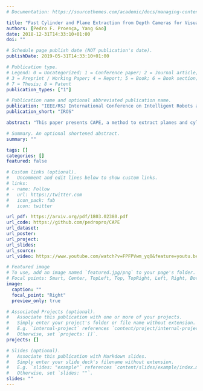 ```yaml
---
# Documentation: https://sourcethemes.com/academic/docs/managing-content/

title: "Fast Cylinder and Plane Extraction from Depth Cameras for Visual Odometry"
authors: [Pedro F. Proença, Yang Gao]
date: 2018-12-31T14:33:10+01:00
doi: ""

# Schedule page publish date (NOT publication's date).
publishDate: 2019-05-31T14:33:10+01:00

# Publication type.
# Legend: 0 = Uncategorized; 1 = Conference paper; 2 = Journal article;
# 3 = Preprint / Working Paper; 4 = Report; 5 = Book; 6 = Book section;
# 7 = Thesis; 8 = Patent
publication_types: ["1"]

# Publication name and optional abbreviated publication name.
publication: "IEEE/RSJ International Conference on Intelligent Robots and Systems (IROS)"
publication_short: "IROS"

abstract: "This paper presents CAPE, a method to extract planes and cylinder segments from organized point clouds, which processes 640 × 480 depth images on a single CPU core at an average of 300 Hz, by operating on a grid of planar cells. While, compared to state-of-the-art plane extraction, the latency of CAPE is more consistent and 4-10 times faster, depending on the scene, we also demonstrate empirically that applying CAPE to visual odometry can improve trajectory estimation on scenes made of cylindrical surfaces (e.g. tunnels), whereas using a plane extraction approach that is not curve-aware deteriorates performance on these scenes. To use these geometric primitives in visual odometry, we propose extending a probabilistic RGB-D odometry framework based on points, lines and planes to cylinder primitives. Following this framework, CAPE runs on fused depth maps and the parameters of cylinders are modelled probabilistically to account for uncertainty and weight accordingly the pose optimization residuals."

# Summary. An optional shortened abstract.
summary: ""

tags: []
categories: []
featured: false

# Custom links (optional).
#   Uncomment and edit lines below to show custom links.
# links:
# - name: Follow
#   url: https://twitter.com
#   icon_pack: fab
#   icon: twitter

url_pdf: https://arxiv.org/pdf/1803.02380.pdf
url_code: https://github.com/pedropro/CAPE
url_dataset:
url_poster:
url_project:
url_slides:
url_source:
url_video: https://www.youtube.com/watch?v=FPFPVwm_yq0&feature=youtu.be

# Featured image
# To use, add an image named `featured.jpg/png` to your page's folder.
# Focal points: Smart, Center, TopLeft, Top, TopRight, Left, Right, BottomLeft, Bottom, BottomRight.
image:
  caption: ""
  focal_point: "Right"
  preview_only: true

# Associated Projects (optional).
#   Associate this publication with one or more of your projects.
#   Simply enter your project's folder or file name without extension.
#   E.g. `internal-project` references `content/project/internal-project/index.md`.
#   Otherwise, set `projects: []`.
projects: []

# Slides (optional).
#   Associate this publication with Markdown slides.
#   Simply enter your slide deck's filename without extension.
#   E.g. `slides: "example"` references `content/slides/example/index.md`.
#   Otherwise, set `slides: ""`.
slides: ""
---
```

